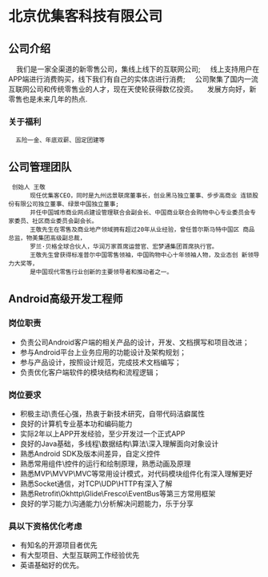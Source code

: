 # 北京优集客科技有限公司
##   公司介绍
     我们是一家全渠道的新零售公司，集线上线下的互联网公司;
     线上支持用户在APP端进行消费购买，线下我们有自己的实体店进行消费;
     公司聚集了国内一流互联网公司和传统零售业的人才，现在天使轮获得数亿投资。
     发展方向好，新零售也是未来几年的热点.
     
     
### 关于福利
      五险一金、年底双薪、固定团建等
      
      
## 公司管理团队
     创始人 王敬
          现任优集客CEO，同时是九州远景联席董事长，创业黑马独立董事、步步高商业 连锁股份有限公司独立董事、绿景中国独立董事;
          并任中国城市商业网点建设管理联合会副会长、中国商业联合会购物中心专业委员会专家委员、社区商业委员会副会长。
          王敬先生在零售及商业地产领域拥有超过20年从业经验，曾任普尔斯马特中国区 商品总监，物美集团高级副总裁，
          罗兰·贝格全球合伙人，华润万家首席运营官、宏梦通集团首席执行官。
          王敬先生曾获得标准普尔中国零售领袖，中国购物中心十年领袖人物，及业态创 新领导力大奖等，
          是中国现代零售行业创新的主要领导者和推动者之一。
          

## Android高级开发工程师
### 岗位职责
- 负责公司Android客户端的相关产品的设计，开发、文档撰写和项目改进；
- 参与Android平台上业务应用的功能设计及架构规划；
- 参与产品设计，按照设计规范，完成技术文档编写；
- 负责优化客户端软件的模块结构和流程逻辑；

### 岗位要求
- 积极主动\责任心强，热衷于新技术研究，自带代码洁癖属性
- 良好的计算机专业基本功和编码能力
- 实际2年以上APP开发经验，至少开发过一个正式APP
- 良好的Java基础，多线程\数据结构\算法\深入理解面向对象设计
- 熟悉Android SDK及版本间差异，自定义控件
- 熟悉常用组件\控件的运行和绘制原理，熟悉动画及原理
- 熟悉MVP\MVVP\MVC等常用设计模式，对代码模块组件化有深入理解更好
- 熟悉Socket通信，对TCP\UDP\HTTP有深入了解
- 熟悉Retrofit\Okhttp\Glide\Fresco\EventBus等第三方常用框架
- 良好的学习能力\沟通能力\分析解决问题能力，乐于分享

### 具以下资格优化考虑
- 有知名的开源项目者优先
- 有大型项目、大型互联网工作经验优先
- 英语基础好的优先。


